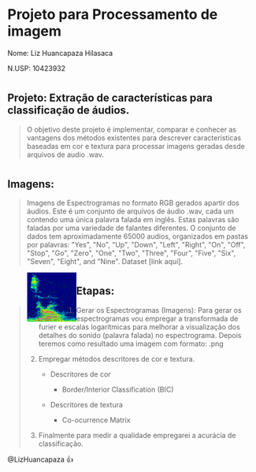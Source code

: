 ﻿
# <h1> Projeto para Processamento de imagem

Nome: Liz Huancapaza Hilasaca

N.USP: 10423932

# <h2> Projeto: Extração de caracterı́sticas para classificação de áudios.
   <blockquote>
  <p>
    O objetivo deste projeto é implementar, comparar e conhecer as vantagens dos métodos existentes para descrever características baseadas em cor e textura para processar imagens geradas desde arquivos de audio .wav.
  </p>
  <p></p>
</blockquote>


# <h2> Imagens: 

 <blockquote>
  <p>
Imagens de Espectrogramas no formato RGB gerados apartir dos áudios. Este é um conjunto de arquivos de áudio .wav, cada um contendo uma única palavra falada em inglês. Estas palavras são faladas por uma variedade de falantes diferentes. O conjunto de dados tem aproximadamente 65000 audios, organizados em pastas por palavras: "Yes", "No", "Up", "Down", "Left", "Right", "On", "Off", "Stop", "Go", "Zero", "One", "Two", "Three", "Four", "Five", "Six", "Seven", "Eight", and "Nine". Dataset [link aqui].

[link aqui]: http://download.tensorflow.org/data/speech_commands_v0.01.tar.gz

  </p>
  <p></p>
</blockquote>


<blockquote>
  <p>
<a href="url"><img src="https://github.com/LizHuancapaza/Audio-Feature-Extraction/blob/master/imagens/2aa787cf_nohash_0.png" align="left" height="100" width="100" ></a>


  </p>
  <p></p>
</blockquote>



 
  
# <h2> Etapas:

<blockquote>
  <p>

1. Gerar os Espectrogramas (Imagens): Para gerar os espectrogramas vou empregar a transformada de furier e escalas logarı́tmicas para melhorar a visualização dos detalhes do sonido (palavra falada) no espectrograma. Depois teremos como resultado uma imagem com formato: .png 

2. Empregar métodos descritores de cor e textura.
    * Descritores de cor
    
        * Border/Interior Classification (BIC)
    * Descritores de textura
    
        * Co-ocurrence Matrix
3. Finalmente para medir a qualidade empregarei a acurácia de classificação.

  </p>
  <p></p>
</blockquote>

@LizHuancapaza :+1: 
